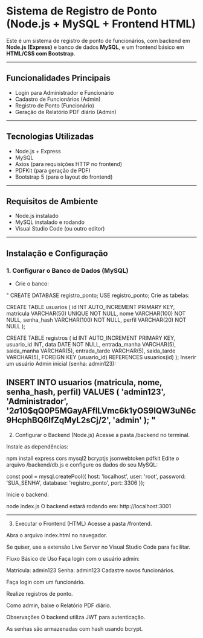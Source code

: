 # Sistema de Registro de Ponto (Node.js + MySQL + Frontend HTML)

Este é um sistema de registro de ponto de funcionários, com backend em **Node.js (Express)** e banco de dados **MySQL**, e um frontend básico em **HTML/CSS com Bootstrap**.

---

## Funcionalidades Principais

- Login para Administrador e Funcionário
- Cadastro de Funcionários (Admin)
- Registro de Ponto (Funcionário)
- Geração de Relatório PDF diário (Admin)

---

## Tecnologias Utilizadas

- Node.js + Express
- MySQL
- Axios (para requisições HTTP no frontend)
- PDFKit (para geração de PDF)
- Bootstrap 5 (para o layout do frontend)

---

##  Requisitos de Ambiente

- Node.js instalado
- MySQL instalado e rodando
- Visual Studio Code (ou outro editor)

---

##  Instalação e Configuração

### 1. Configurar o Banco de Dados (MySQL)

- Crie o banco:

"
CREATE DATABASE registro_ponto;
USE registro_ponto;
Crie as tabelas:


CREATE TABLE usuarios (
  id INT AUTO_INCREMENT PRIMARY KEY,
  matricula VARCHAR(50) UNIQUE NOT NULL,
  nome VARCHAR(100) NOT NULL,
  senha_hash VARCHAR(100) NOT NULL,
  perfil VARCHAR(20) NOT NULL
);

CREATE TABLE registros (
  id INT AUTO_INCREMENT PRIMARY KEY,
  usuario_id INT,
  data DATE NOT NULL,
  entrada_manha VARCHAR(5),
  saida_manha VARCHAR(5),
  entrada_tarde VARCHAR(5),
  saida_tarde VARCHAR(5),
  FOREIGN KEY (usuario_id) REFERENCES usuarios(id)
);
Inserir um usuário Admin inicial (senha: admin123):


INSERT INTO usuarios (matricula, nome, senha_hash, perfil)
VALUES (
  'admin123',
  'Administrador',
  '$2a$10$qQ0P5MGayAFflLVmc6k1yOS9IQW3uN6c9HcphBQ6lfZqMyL2sCj/2',
  'admin'
);
"
---

2. Configurar o Backend (Node.js)
Acesse a pasta /backend no terminal.

Instale as dependências:


npm install express cors mysql2 bcryptjs jsonwebtoken pdfkit
Edite o arquivo /backend/db.js e configure os dados do seu MySQL:


const pool = mysql.createPool({
  host: 'localhost',
  user: 'root',
  password: 'SUA_SENHA',
  database: 'registro_ponto',
  port: 3306
});

Inicie o backend:


node index.js
O backend estará rodando em:
http://localhost:3001

---

3. Executar o Frontend (HTML)
Acesse a pasta /frontend.

Abra o arquivo index.html no navegador.

Se quiser, use a extensão Live Server no Visual Studio Code para facilitar.

Fluxo Básico de Uso
Faça login com o usuário admin:

Matrícula: admin123
Senha: admin123
Cadastre novos funcionários.

Faça login com um funcionário.

Realize registros de ponto.

Como admin, baixe o Relatório PDF diário.

Observações
O backend utiliza JWT para autenticação.

As senhas são armazenadas com hash usando bcrypt.


